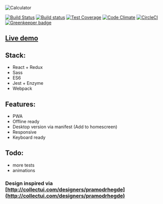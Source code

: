 ![Calculator](https://calculator.iondrimbafilho.me/images/calctwitter.png)

[![Build Status](https://travis-ci.org/iondrimba/react-calculator.svg?branch=master)](https://travis-ci.org/iondrimba/react-calculator)
[![Build status](https://ci.appveyor.com/api/projects/status/3l2q53jrjw196r5n?svg=true)](https://ci.appveyor.com/project/iondrimba/react-calculator)
[![Test Coverage](https://api.codeclimate.com/v1/badges/a82eed604ee312a0edfa/test_coverage)](https://codeclimate.com/github/iondrimba/react-calculator/test_coverage)
[![Code Climate](https://codeclimate.com/github/iondrimba/react-calculator/badges/gpa.svg)](https://codeclimate.com/github/iondrimba/react-calculator) [![CircleCI](https://circleci.com/gh/iondrimba/react-calculator.svg?style=svg)](https://circleci.com/gh/iondrimba/react-calculator) [![Greenkeeper badge](https://badges.greenkeeper.io/iondrimba/react-calculator.svg)](https://greenkeeper.io/)

## [Live demo](https://calculator.iondrimbafilho.me/)

## Stack:

- React + Redux
- Sass
- ES6
- Jest + Enzyme
- Webpack

## Features:

- PWA
- Offline ready
- Desktop version via manifest (Add to homescreen)
- Responsive
- Keyboard ready

## Todo:

- more tests
- animations

### Design inspired via [http://collectui.com/designers/pramodrhegde](http://collectui.com/designers/pramodrhegde)
